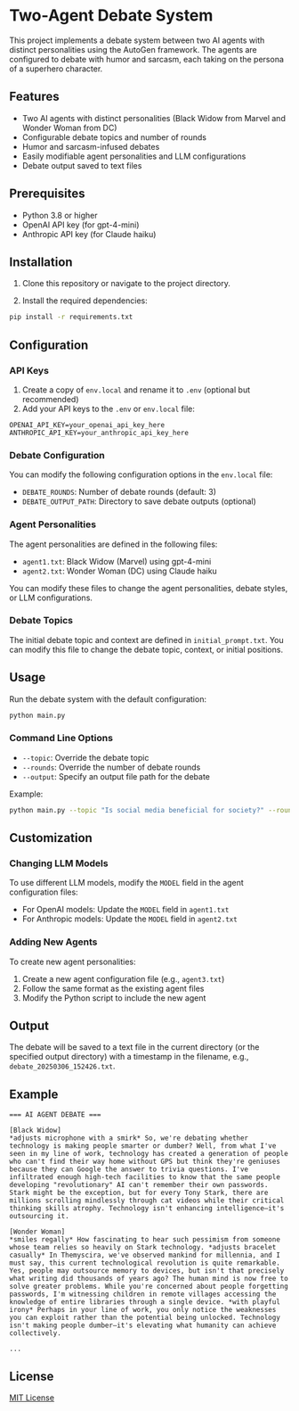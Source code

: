# Two-Agent Debate System

This project implements a debate system between two AI agents with distinct personalities using the AutoGen framework. The agents are configured to debate with humor and sarcasm, each taking on the persona of a superhero character.

## Features

- Two AI agents with distinct personalities (Black Widow from Marvel and Wonder Woman from DC)
- Configurable debate topics and number of rounds
- Humor and sarcasm-infused debates
- Easily modifiable agent personalities and LLM configurations
- Debate output saved to text files

## Prerequisites

- Python 3.8 or higher
- OpenAI API key (for gpt-4-mini)
- Anthropic API key (for Claude haiku)

## Installation

1. Clone this repository or navigate to the project directory.

2. Install the required dependencies:

```bash
pip install -r requirements.txt
```

## Configuration

### API Keys

1. Create a copy of `env.local` and rename it to `.env` (optional but recommended)
2. Add your API keys to the `.env` or `env.local` file:

```
OPENAI_API_KEY=your_openai_api_key_here
ANTHROPIC_API_KEY=your_anthropic_api_key_here
```

### Debate Configuration

You can modify the following configuration options in the `env.local` file:

- `DEBATE_ROUNDS`: Number of debate rounds (default: 3)
- `DEBATE_OUTPUT_PATH`: Directory to save debate outputs (optional)

### Agent Personalities

The agent personalities are defined in the following files:

- `agent1.txt`: Black Widow (Marvel) using gpt-4-mini
- `agent2.txt`: Wonder Woman (DC) using Claude haiku

You can modify these files to change the agent personalities, debate styles, or LLM configurations.

### Debate Topics

The initial debate topic and context are defined in `initial_prompt.txt`. You can modify this file to change the debate topic, context, or initial positions.

## Usage

Run the debate system with the default configuration:

```bash
python main.py
```

### Command Line Options

- `--topic`: Override the debate topic
- `--rounds`: Override the number of debate rounds
- `--output`: Specify an output file path for the debate

Example:

```bash
python main.py --topic "Is social media beneficial for society?" --rounds 5
```

## Customization

### Changing LLM Models

To use different LLM models, modify the `MODEL` field in the agent configuration files:

- For OpenAI models: Update the `MODEL` field in `agent1.txt`
- For Anthropic models: Update the `MODEL` field in `agent2.txt`

### Adding New Agents

To create new agent personalities:

1. Create a new agent configuration file (e.g., `agent3.txt`)
2. Follow the same format as the existing agent files
3. Modify the Python script to include the new agent

## Output

The debate will be saved to a text file in the current directory (or the specified output directory) with a timestamp in the filename, e.g., `debate_20250306_152426.txt`.

## Example

```
=== AI AGENT DEBATE ===

[Black Widow]
*adjusts microphone with a smirk* So, we're debating whether technology is making people smarter or dumber? Well, from what I've seen in my line of work, technology has created a generation of people who can't find their way home without GPS but think they're geniuses because they can Google the answer to trivia questions. I've infiltrated enough high-tech facilities to know that the same people developing "revolutionary" AI can't remember their own passwords. Stark might be the exception, but for every Tony Stark, there are millions scrolling mindlessly through cat videos while their critical thinking skills atrophy. Technology isn't enhancing intelligence—it's outsourcing it.

[Wonder Woman]
*smiles regally* How fascinating to hear such pessimism from someone whose team relies so heavily on Stark technology. *adjusts bracelet casually* In Themyscira, we've observed mankind for millennia, and I must say, this current technological revolution is quite remarkable. Yes, people may outsource memory to devices, but isn't that precisely what writing did thousands of years ago? The human mind is now free to solve greater problems. While you're concerned about people forgetting passwords, I'm witnessing children in remote villages accessing the knowledge of entire libraries through a single device. *with playful irony* Perhaps in your line of work, you only notice the weaknesses you can exploit rather than the potential being unlocked. Technology isn't making people dumber—it's elevating what humanity can achieve collectively.

...
```

## License

[MIT License](LICENSE)
